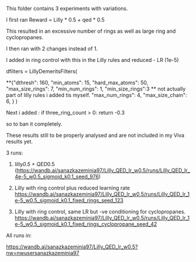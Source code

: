 This folder contains 3 experiments with variations.

I first ran 
Reward = Lilly * 0.5 + qed * 0.5

This resulted in an excessive number of rings as well as large ring and cyclopropanes.

I then ran with 2 changes instead of 1. 

I added in ring control with this in the Lilly rules and reduced - LR (1e-5) 

dfilters = LillyDemeritsFilters(

**{"dthresh": 160,
"min_atoms": 15,
"hard_max_atoms": 50,
"max_size_rings": 7,
"min_num_rings": 1,
"min_size_rings":3 ** not actually part of lilly rules i added tis myself.
"max_num_rings": 4,
"max_size_chain": 6,
}
)

Next i added :
if three_ring_count > 0:
return -0.3

so to ban it completely. 

These results still to be properly analysed and are not included in my Viva results yet. 

3 runs:
1) lilly*0.5 + QED*0.5 (https://wandb.ai/sanazkazeminia97/Lilly_QED_lr_w0.5/runs/Lilly_QED_lr_4e-5_w0.5_sigmoid_k0.1_seed_976) 

2) Lilly with ring control plus reduced learning rate 
https://wandb.ai/sanazkazeminia97/Lilly_QED_lr_w0.5/runs/Lilly_QED_lr_1e-5_w0.5_sigmoid_k0.1_fixed_rings_seed_123 

3) Lilly with ring control, same LR but -ve conditioning for cyclopropanes.
https://wandb.ai/sanazkazeminia97/Lilly_QED_lr_w0.5/runs/Lilly_QED_lr_1e-5_w0.5_sigmoid_k0.1_fixed_rings_cyclopropane_seed_42 


All runs in: 

https://wandb.ai/sanazkazeminia97/Lilly_QED_lr_w0.5?nw=nwusersanazkazeminia97